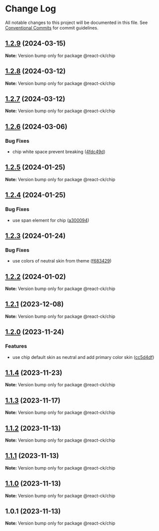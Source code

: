 # Change Log

All notable changes to this project will be documented in this file.
See [Conventional Commits](https://conventionalcommits.org) for commit guidelines.

## [1.2.9](https://github.com/abelflopes/react-ck/compare/@react-ck/chip@1.2.8...@react-ck/chip@1.2.9) (2024-03-15)

**Note:** Version bump only for package @react-ck/chip





## [1.2.8](https://github.com/abelflopes/react-ck/compare/@react-ck/chip@1.2.7...@react-ck/chip@1.2.8) (2024-03-12)

**Note:** Version bump only for package @react-ck/chip





## [1.2.7](https://github.com/abelflopes/react-ck/compare/@react-ck/chip@1.2.6...@react-ck/chip@1.2.7) (2024-03-12)

**Note:** Version bump only for package @react-ck/chip





## [1.2.6](https://github.com/abelflopes/react-ck/compare/@react-ck/chip@1.2.5...@react-ck/chip@1.2.6) (2024-03-06)


### Bug Fixes

* chip white space prevent breaking ([4fdc49d](https://github.com/abelflopes/react-ck/commit/4fdc49da437c73e137c038df00e850236294574c))



## [1.2.5](https://github.com/abelflopes/react-ck/compare/@react-ck/chip@1.2.4...@react-ck/chip@1.2.5) (2024-01-25)

**Note:** Version bump only for package @react-ck/chip





## [1.2.4](https://github.com/abelflopes/react-ck/compare/@react-ck/chip@1.2.3...@react-ck/chip@1.2.4) (2024-01-25)


### Bug Fixes

* use span element for chip ([a300094](https://github.com/abelflopes/react-ck/commit/a30009430874f56c6149af6a4945bf6bf34e742d))



## [1.2.3](https://github.com/abelflopes/react-ck/compare/@react-ck/chip@1.2.2...@react-ck/chip@1.2.3) (2024-01-24)


### Bug Fixes

* use colors of neutral skin from theme ([f683429](https://github.com/abelflopes/react-ck/commit/f6834292b82404a50d888127bf35852a81f01e9e))



## [1.2.2](https://github.com/abelflopes/react-ck/compare/@react-ck/chip@1.2.1...@react-ck/chip@1.2.2) (2024-01-02)

**Note:** Version bump only for package @react-ck/chip





## [1.2.1](https://github.com/abelflopes/react-ck/compare/@react-ck/chip@1.2.0...@react-ck/chip@1.2.1) (2023-12-08)

**Note:** Version bump only for package @react-ck/chip





## [1.2.0](https://github.com/abelflopes/react-ck/compare/@react-ck/chip@1.1.4...@react-ck/chip@1.2.0) (2023-11-24)


### Features

* use chip default skin as neutral and add primary color skin ([cc5d4df](https://github.com/abelflopes/react-ck/commit/cc5d4df2e02a37a407d9adbacf4004b620d47a4b))



## [1.1.4](https://github.com/abelflopes/react-ck/compare/@react-ck/chip@1.1.3...@react-ck/chip@1.1.4) (2023-11-23)

**Note:** Version bump only for package @react-ck/chip





## [1.1.3](https://github.com/abelflopes/react-ck/compare/@react-ck/chip@1.1.2...@react-ck/chip@1.1.3) (2023-11-17)

**Note:** Version bump only for package @react-ck/chip





## [1.1.2](https://github.com/abelflopes/react-ck/compare/@react-ck/chip@1.1.1...@react-ck/chip@1.1.2) (2023-11-13)

**Note:** Version bump only for package @react-ck/chip





## [1.1.1](https://github.com/abelflopes/react-ck/compare/@react-ck/chip@1.1.0...@react-ck/chip@1.1.1) (2023-11-13)

**Note:** Version bump only for package @react-ck/chip





## [1.1.0](https://github.com/abelflopes/react-ck/compare/@react-ck/chip@1.0.1...@react-ck/chip@1.1.0) (2023-11-13)

**Note:** Version bump only for package @react-ck/chip





## 1.0.1 (2023-11-13)

**Note:** Version bump only for package @react-ck/chip
